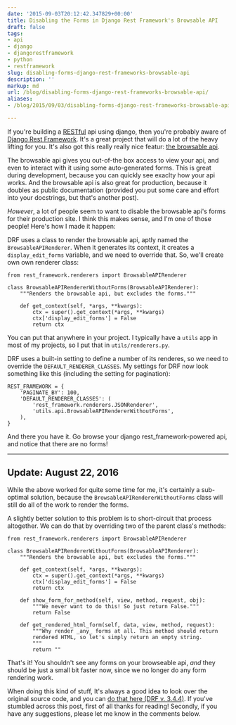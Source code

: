 ```yaml
---
date: '2015-09-03T20:12:42.347829+00:00'
title: Disabling the Forms in Django Rest Framework's Browsable API
draft: false
tags:
- api
- django
- djangorestframework
- python
- restframework
slug: disabling-forms-django-rest-frameworks-browsable-api
description: ''
markup: md
url: /blog/disabling-forms-django-rest-frameworks-browsable-api/
aliases:
- /blog/2015/09/03/disabling-forms-django-rest-frameworks-browsable-api/

---
```


If you're building a [RESTful](https://en.wikipedia.org/wiki/Representational_state_transfer) api using django, then you're probably aware
of [Django Rest Framework](http://www.django-rest-framework.org/).
It's a great project that will do a lot of the heavy lifting for you. It's also
got this really really nice featur: [the browsable api](http://www.django-rest-framework.org/topics/browsable-api/).


The browsable api gives you out-of-the box access to view your api, and even
to interact with it using some auto-generated forms. This is great during development, because you can quickly see exaclty how your api works. And the browsable api
is also great for production, because it doubles as public documentation (provided
you put some care and effort into your docstrings, but that's another post).


*However*, a lot of people seem to want to disable the browsable api's
forms for their production site. I think this makes sense, and I'm one of those people! Here's how I made it happen:


DRF uses a class to render the browsable api, aptly named the `BrowsableAPIRenderer`. When it generates its context, it creates a `display_edit_forms` variable, and we need to override that. So, we'll create own own renderer class:



```
from rest_framework.renderers import BrowsableAPIRenderer

class BrowsableAPIRendererWithoutForms(BrowsableAPIRenderer):
    """Renders the browsable api, but excludes the forms."""

    def get_context(self, *args, **kwargs):
        ctx = super().get_context(*args, **kwargs)
        ctx['display_edit_forms'] = False
        return ctx
```

You can put that anywhere in your project. I typically have a `utils`
app in most of my projects, so I put that in `utils/renderers.py`.


DRF uses a built-in setting to define a number of its renderes, so we need
to override the `DEFAULT_RENDERER_CLASSES`. My settings for DRF now
look something like this (including the setting for pagination):



```
REST_FRAMEWORK = {
    'PAGINATE_BY': 100,
    'DEFAULT_RENDERER_CLASSES': (
        'rest_framework.renderers.JSONRenderer',
        'utils.api.BrowsableAPIRendererWithoutForms',
    ),
}
```

And there you have it. Go browse your django rest\_framework-powered api, and
notice that there are no forms!




---


Update: August 22, 2016
-----------------------


While the above worked for quite some time for me, it's certainly a sub-optimal solution, because the  `BrowsableAPIRendererWithoutForms`  class will still do all of the work to render the forms.


 A slightly better solution to this problem is to short-circuit that process altogether. We can do that by overriding two of the parent class's methods:



```
from rest_framework.renderers import BrowsableAPIRenderer

class BrowsableAPIRendererWithoutForms(BrowsableAPIRenderer):
    """Renders the browsable api, but excludes the forms."""

    def get_context(self, *args, **kwargs):
        ctx = super().get_context(*args, **kwargs)
        ctx['display_edit_forms'] = False
        return ctx
    
    def show_form_for_method(self, view, method, request, obj):
        """We never want to do this! So just return False."""
        return False

    def get_rendered_html_form(self, data, view, method, request):
        """Why render _any_ forms at all. This method should return 
        rendered HTML, so let's simply return an empty string.
        """
        return ""
```

That's it! You shouldn't see any forms on your browseable api, *and* they should be just a small bit faster now, since we no longer do any form rendering work.


When doing this kind of stuff, It's always a good idea to look over the original source code, and you can [do that here (DRF v. 3.4.4)](https://github.com/tomchristie/django-rest-framework/blob/3.4.4/rest_framework/renderers.py#L438). If you've stumbled across this post, first of all thanks for reading! Secondly, if you have any suggestions, please let me know in the comments below.

